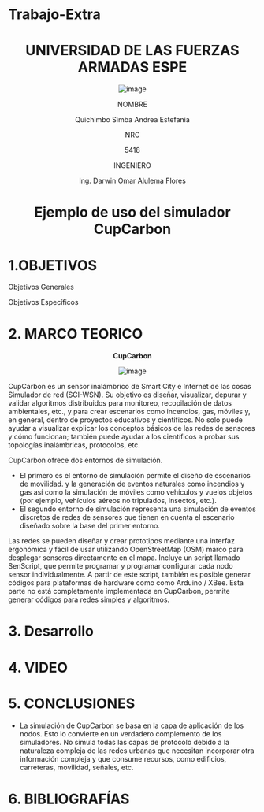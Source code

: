 # Trabajo-Extra

<div align="center">

# UNIVERSIDAD DE LAS FUERZAS ARMADAS ESPE
  
![image](https://user-images.githubusercontent.com/84430867/132457003-33aea563-56cd-4d01-9eaa-ef155aec6496.png)

NOMBRE

Quichimbo Simba Andrea Estefania

NRC
  
5418

INGENIERO

Ing. Darwin Omar Alulema Flores

# Ejemplo de uso del simulador CupCarbon
  
</div>

# 1.OBJETIVOS

Objetivos Generales

Objetivos Específicos

# 2. MARCO TEORICO

<div align="center">
  
**CupCarbon**
  
![image](https://user-images.githubusercontent.com/84430867/132598335-77218170-2801-43ab-88ff-1cb8912d1879.png)

</div>

CupCarbon es un sensor inalámbrico de Smart City e Internet de las cosas Simulador de red (SCI-WSN). Su objetivo es diseñar, visualizar, depurar y validar algoritmos distribuidos para monitoreo, recopilación de datos ambientales, etc., y para crear escenarios como incendios, gas, móviles y, en general, dentro de proyectos educativos y científicos. No solo puede ayudar a visualizar explicar los conceptos básicos de las redes de sensores y cómo funcionan; también puede ayudar a los científicos a probar sus topologías inalámbricas, protocolos, etc.

CupCarbon ofrece dos entornos de simulación.

- El primero es el entorno de simulación permite el diseño de escenarios de movilidad. y la generación de eventos naturales como incendios y gas así como la simulación de móviles como vehículos y vuelos objetos (por ejemplo, vehículos aéreos no tripulados, insectos, etc.).
- El segundo entorno de simulación representa una simulación de eventos discretos de redes de sensores que tienen en cuenta el escenario diseñado sobre la base del primer entorno.

Las redes se pueden diseñar y crear prototipos mediante una interfaz ergonómica y fácil de usar utilizando OpenStreetMap (OSM) marco para desplegar sensores directamente en el mapa. Incluye un script llamado SenScript, que permite programar y programar configurar cada nodo sensor individualmente. A partir de este script, también es posible generar códigos para plataformas de hardware como como Arduino / XBee. Esta parte no está completamente implementada en CupCarbon, permite generar códigos para redes simples y algoritmos.


# 3. Desarrollo

# 4. VIDEO

# 5. CONCLUSIONES

- La simulación de CupCarbon se basa en la capa de aplicación de los nodos. Esto lo convierte en un verdadero complemento de los
simuladores. No simula todas las capas de protocolo debido a la naturaleza compleja de las redes urbanas que necesitan incorporar
otra información compleja y que consume recursos, como edificios, carreteras, movilidad, señales, etc.

# 6. BIBLIOGRAFÍAS
